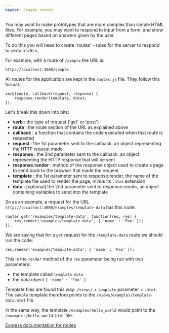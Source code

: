 ```yaml
---
header: Create routes
---
```


You may want to make prototypes that are more complex than simple HTML files. For example, you may want to respond to input from a form, and show different pages based on answers given by the user.

To do this you will need to create 'routes' - rules for the server to respond to certain URLs.

For example, with a route of `/sample` the URL is:

    http://localhost:3000/sample
    
All routes for the application are kept in the `routes.js` file. They follow this format:

    verb(route, callback(request, response) {
        response.render(template, data);
    });

Let's break this down into bits:

* **verb** : the type of request ('get' or 'post')
* **route** : the route section of the URL as explained above
* **callback** : a function that contains the code executed when that route is requested
* **request** : the 1st parameter sent to the callback, an object representing the HTTP request made
* **response** : the 2nd parameter sent to the callback, an object representing the HTTP response that will be sent
* **response.render** : method of the response object used to create a page to send back to the browser that made the request
* **template** : the 1st parameter sent to response.render, the name of the template file used to render the page, minus its `.html` extension
* **data** : [optional] the 2nd parameter sent to response.render, an object containing variables to send into the template

So as an example, a request for the URL `http://localhost:3000/examples/template-data` has this route:

    router.get('/examples/template-data', function(req, res) {
        res.render('examples/template-data', { 'name' : 'Foo' });
    });
    
We are saying that for a `get` request for the `/template-data` route we should run the code:

    res.render('examples/template-data', { 'name' : 'Foo' });
    
This is the `render` method of the `res` parameter being run with two parameters: 

- the template called `template-data`
- the data object `{ 'name' : 'Foo' }`

Template files are found this way: `/views/` + `template` parameter + `.html`. The `sample` template therefore points to the `/views/examples/template-data.html` file. 

In the same way, the template `/examples/hello_world` would point to the `/examples/hello_world.html` file.

[Express documentation for routes](http://expressjs.com/4x/api.html#app.VERB)